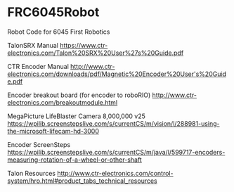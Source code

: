 # FRC6045Robot
Robot Code for 6045 First Robotics

TalonSRX Manual
https://www.ctr-electronics.com/Talon%20SRX%20User%27s%20Guide.pdf

CTR Encoder Manual
http://www.ctr-electronics.com/downloads/pdf/Magnetic%20Encoder%20User's%20Guide.pdf

Encoder breakout board (for encoder to roboRIO)
http://www.ctr-electronics.com/breakoutmodule.html

MegaPicture LifeBlaster Camera 8,000,000 v25
https://wpilib.screenstepslive.com/s/currentCS/m/vision/l/288981-using-the-microsoft-lifecam-hd-3000

Encoder ScreenSteps
https://wpilib.screenstepslive.com/s/currentCS/m/java/l/599717-encoders-measuring-rotation-of-a-wheel-or-other-shaft

Talon Resources
http://www.ctr-electronics.com/control-system/hro.html#product_tabs_technical_resources
